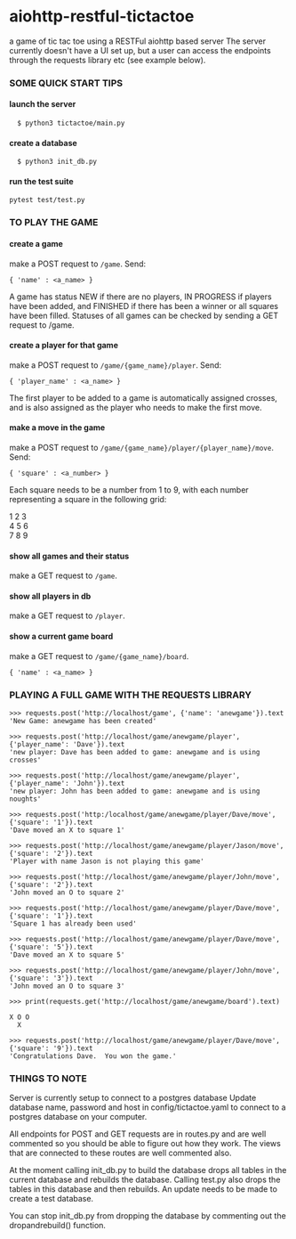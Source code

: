 # aiohttp-restful-tictactoe
a game of tic tac toe using a RESTFul aiohttp based server
The server currently doesn't have a UI set up, but a user can access the endpoints through
the requests library etc (see example below).

### SOME QUICK START TIPS

#### launch the server
```
  $ python3 tictactoe/main.py
```

#### create a database
```
  $ python3 init_db.py
```

#### run the test suite
```
pytest test/test.py
```

### TO PLAY THE GAME

#### create a game
make a POST request to ```/game```.  Send:
```
{ 'name' : <a_name> }
```
A game has status NEW if there are no players, IN PROGRESS if players have been added, and FINISHED if there
has been a winner or all squares have been filled.  Statuses of all games can be checked by sending a GET request to /game.

#### create a player for that game

make a POST request to ```/game/{game_name}/player```. Send:
```
{ 'player_name' : <a_name> }
```
The first player to be added to a game is automatically assigned crosses, and is also assigned as the player who needs to make the first move.

#### make a move in the game
make a POST request to ```/game/{game_name}/player/{player_name}/move```. Send:
```
{ 'square' : <a_number> }
```
Each square needs to be a number from 1 to 9, with each number representing a square in the following grid:

1 2 3\
4 5 6\
7 8 9

#### show all games and their status
make a GET request to ```/game```.

#### show all players in db
make a GET request to ```/player```.

#### show a current game board
make a GET request to ```/game/{game_name}/board```.
```
{ 'name' : <a_name> }
```

### PLAYING A FULL GAME WITH THE REQUESTS LIBRARY
```
>>> requests.post('http://localhost/game', {'name': 'anewgame'}).text
'New Game: anewgame has been created'

>>> requests.post('http://localhost/game/anewgame/player', {'player_name': 'Dave'}).text
'new player: Dave has been added to game: anewgame and is using crosses'

>>> requests.post('http://localhost/game/anewgame/player', {'player_name': 'John'}).text
'new player: John has been added to game: anewgame and is using noughts'

>>> requests.post('http:/localhost/game/anewgame/player/Dave/move', {'square': '1'}).text
'Dave moved an X to square 1'

>>> requests.post('http://localhost/game/anewgame/player/Jason/move', {'square': '2'}).text
'Player with name Jason is not playing this game'

>>> requests.post('http://localhost/game/anewgame/player/John/move', {'square': '2'}).text
'John moved an O to square 2'

>>> requests.post('http://localhost/game/anewgame/player/Dave/move', {'square': '1'}).text
'Square 1 has already been used'

>>> requests.post('http://localhost/game/anewgame/player/Dave/move', {'square': '5'}).text
'Dave moved an X to square 5'

>>> requests.post('http://localhost/game/anewgame/player/John/move', {'square': '3'}).text
'John moved an O to square 3'

>>> print(requests.get('http://localhost/game/anewgame/board').text)

X O O 
  X   

>>> requests.post('http://localhost/game/anewgame/player/Dave/move', {'square': '9'}).text
'Congratulations Dave.  You won the game.'
```

### THINGS TO NOTE

Server is currently setup to connect to a postgres database
Update database name, password and host in config/tictactoe.yaml to connect to a postgres database on your computer.

All endpoints for POST and GET requests are in routes.py and are well commented so you should be able to figure out how they work.  The views that are connected to these routes are well commented also.

At the moment calling init_db.py to build the database drops all tables in the current database and rebuilds the database.
Calling test.py also drops the tables in this database and then rebuilds.  An update needs to be made to create a test database.

You can stop init_db.py from dropping the database by commenting out the dropandrebuild() function.


